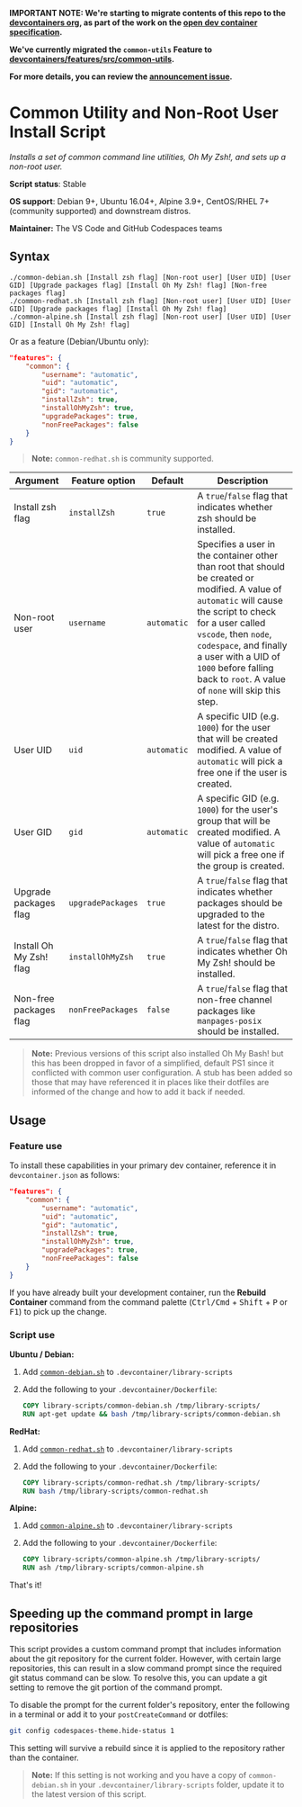 **IMPORTANT NOTE: We're starting to migrate contents of this repo to the
[devcontainers org](https://github.com/devcontainers), as part of the work on
the [open dev container specification](https://containers.dev).**

**We've currently migrated the `common-utils` Feature to
[devcontainers/features/src/common-utils](https://github.com/devcontainers/features/tree/main/src/common-utils).**

**For more details, you can review the
[announcement issue](https://github.com/microsoft/vscode-dev-containers/issues/1589).**

# Common Utility and Non-Root User Install Script

_Installs a set of common command line utilities, Oh My Zsh!, and sets up a
non-root user._

**Script status**: Stable

**OS support**: Debian 9+, Ubuntu 16.04+, Alpine 3.9+, CentOS/RHEL 7+ (community
supported) and downstream distros.

**Maintainer:** The VS Code and GitHub Codespaces teams

## Syntax

```text
./common-debian.sh [Install zsh flag] [Non-root user] [User UID] [User GID] [Upgrade packages flag] [Install Oh My Zsh! flag] [Non-free packages flag]
./common-redhat.sh [Install zsh flag] [Non-root user] [User UID] [User GID] [Upgrade packages flag] [Install Oh My Zsh! flag]
./common-alpine.sh [Install zsh flag] [Non-root user] [User UID] [User GID] [Install Oh My Zsh! flag]
```

Or as a feature (Debian/Ubuntu only):

```json
"features": {
    "common": {
        "username": "automatic",
        "uid": "automatic",
        "gid": "automatic",
        "installZsh": true,
        "installOhMyZsh": true,
        "upgradePackages": true,
        "nonFreePackages": false
    }
}
```

> **Note:** `common-redhat.sh` is community supported.

| Argument                | Feature option    | Default     | Description                                                                                                                                                                                                                                                                                                     |
| ----------------------- | ----------------- | ----------- | --------------------------------------------------------------------------------------------------------------------------------------------------------------------------------------------------------------------------------------------------------------------------------------------------------------- |
| Install zsh flag        | `installZsh`      | `true`      | A `true`/`false` flag that indicates whether zsh should be installed.                                                                                                                                                                                                                                           |
| Non-root user           | `username`        | `automatic` | Specifies a user in the container other than root that should be created or modified. A value of `automatic` will cause the script to check for a user called `vscode`, then `node`, `codespace`, and finally a user with a UID of `1000` before falling back to `root`. A value of `none` will skip this step. |
| User UID                | `uid`             | `automatic` | A specific UID (e.g. `1000`) for the user that will be created modified. A value of `automatic` will pick a free one if the user is created.                                                                                                                                                                    |
| User GID                | `gid`             | `automatic` | A specific GID (e.g. `1000`) for the user's group that will be created modified. A value of `automatic` will pick a free one if the group is created.                                                                                                                                                           |
| Upgrade packages flag   | `upgradePackages` | `true`      | A `true`/`false` flag that indicates whether packages should be upgraded to the latest for the distro.                                                                                                                                                                                                          |
| Install Oh My Zsh! flag | `installOhMyZsh`  | `true`      | A `true`/`false` flag that indicates whether Oh My Zsh! should be installed.                                                                                                                                                                                                                                    |
| Non-free packages flag  | `nonFreePackages` | `false`     | A `true`/`false` flag that non-free channel packages like `manpages-posix` should be installed.                                                                                                                                                                                                                 |

> **Note:** Previous versions of this script also installed Oh My Bash! but this
> has been dropped in favor of a simplified, default PS1 since it conflicted
> with common user configuration. A stub has been added so those that may have
> referenced it in places like their dotfiles are informed of the change and how
> to add it back if needed.

## Usage

### Feature use

To install these capabilities in your primary dev container, reference it in
`devcontainer.json` as follows:

```json
"features": {
    "common": {
        "username": "automatic",
        "uid": "automatic",
        "gid": "automatic",
        "installZsh": true,
        "installOhMyZsh": true,
        "upgradePackages": true,
        "nonFreePackages": false
    }
}
```

If you have already built your development container, run the **Rebuild
Container** command from the command palette (<kbd>Ctrl/Cmd</kbd> +
<kbd>Shift</kbd> + <kbd>P</kbd> or <kbd>F1</kbd>) to pick up the change.

### Script use

**Ubuntu / Debian:**

1. Add [`common-debian.sh`](../common-debian.sh) to
   `.devcontainer/library-scripts`

2. Add the following to your `.devcontainer/Dockerfile`:

    ```Dockerfile
    COPY library-scripts/common-debian.sh /tmp/library-scripts/
    RUN apt-get update && bash /tmp/library-scripts/common-debian.sh
    ```

**RedHat:**

1. Add [`common-redhat.sh`](../common-redhat.sh) to
   `.devcontainer/library-scripts`

2. Add the following to your `.devcontainer/Dockerfile`:

    ```Dockerfile
    COPY library-scripts/common-redhat.sh /tmp/library-scripts/
    RUN bash /tmp/library-scripts/common-redhat.sh
    ```

**Alpine:**

1. Add [`common-alpine.sh`](../common-alpine.sh) to
   `.devcontainer/library-scripts`

2. Add the following to your `.devcontainer/Dockerfile`:

    ```Dockerfile
    COPY library-scripts/common-alpine.sh /tmp/library-scripts/
    RUN ash /tmp/library-scripts/common-alpine.sh
    ```

That's it!

## Speeding up the command prompt in large repositories

This script provides a custom command prompt that includes information about the
git repository for the current folder. However, with certain large repositories,
this can result in a slow command prompt since the required git status command
can be slow. To resolve this, you can update a git setting to remove the git
portion of the command prompt.

To disable the prompt for the current folder's repository, enter the following
in a terminal or add it to your `postCreateCommand` or dotfiles:

```bash
git config codespaces-theme.hide-status 1
```

This setting will survive a rebuild since it is applied to the repository rather
than the container.

> **Note:** If this setting is not working and you have a copy of
> `common-debian.sh` in your `.devcontainer/library-scripts` folder, update it
> to the latest version of this script.
